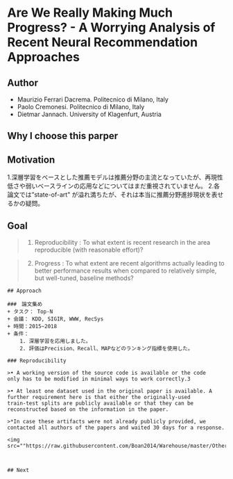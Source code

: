 # Are We Really Making Much Progress? - A Worrying Analysis of Recent Neural Recommendation Approaches
## Author
+ Maurizio Ferrari Dacrema. Politecnico di Milano, Italy
+ Paolo Cremonesi. Politecnico di Milano, Italy
+ Dietmar Jannach. University of Klagenfurt, Austria

## Why I choose this parper

## Motivation

1.深層学習をベースとした推薦モデルは推薦分野の主流となっていたが、再現性低さや弱いベースラインの応用などについてはまだ重視されていません。
2.各論文では”state-of-art" が溢れ満ちたが、それは本当に推薦分野進捗現状を表せるかの疑問。

## Goal

>1. Reproducibility : To what extent is recent research in the area reproducible (with reasonable effort)?

>2. Progress : To what extent are recent algorithms actually leading to better performance results when compared to relatively simple, but well-tuned, baseline methods?
```
## Approach

###　論文集め
+ タスク： Top-N
+ 会議： KDD, SIGIR, WWW, RecSys
+ 時間：2015~2018
+ 条件：
    1. 深層学習を応用しました。
    2. 評価はPrecision、Recall、MAPなどのランキング指標を使用した。

### Reproducibility

>• A working version of the source code is available or the code
only has to be modified in minimal ways to work correctly.3

>• At least one dataset used in the original paper is available. A
further requirement here is that either the originally-used
train-test splits are publicly available or that they can be
reconstructed based on the information in the paper.

>*In case these artifacts were not already publicly provided, we contacted all authors of the papers and waited 30 days for a response.

<img src=""https://raw.githubusercontent.com/Boan2014/Warehouse/master/Other/Table%201.png">



## Next
